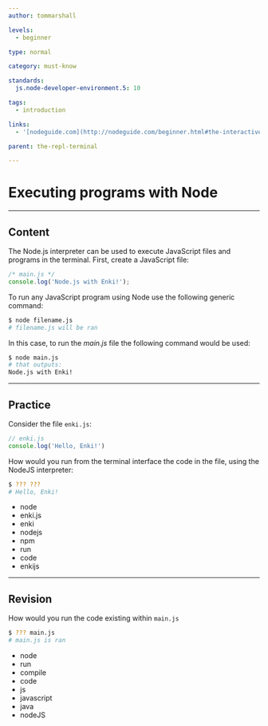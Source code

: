 ```yaml
---
author: tommarshall

levels:
  - beginner

type: normal

category: must-know

standards:
  js.node-developer-environment.5: 10

tags:
  - introduction

links:
  - '[nodeguide.com](http://nodeguide.com/beginner.html#the-interactive-node.js-shell){website}'

parent: the-repl-terminal

---
```

# Executing programs with Node

---
## Content

The Node.js interpreter can be used to execute JavaScript files and programs in the terminal. First, create a JavaScript file:

```javascript
/* main.js */
console.log('Node.js with Enki!');
```

To run any JavaScript program using Node use the following generic command:

```bash
$ node filename.js
# filename.js will be ran
```

In this case, to run the *main.js* file the following command would be used:

```bash
$ node main.js
# that outputs:
Node.js with Enki!
```

---
## Practice

Consider the file `enki.js`:

```javascript
// enki.js
console.log('Hello, Enki!')
```

How would you run from the terminal interface the code in the file, using the NodeJS interpreter:

```bash
$ ??? ???
# Hello, Enki!
```

* node
* enki.js
* enki
* nodejs
* npm
* run
* code
* enkijs

---
## Revision

How would you run the code existing within `main.js`

```bash
$ ??? main.js
# main.js is ran
```

* node
* run
* compile
* code
* js
* javascript
* java
* nodeJS
